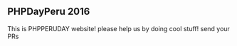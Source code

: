 PHPDayPeru 2016
---------------
This is PHPPERUDAY website! please help us by doing cool stuff! send your PRs
